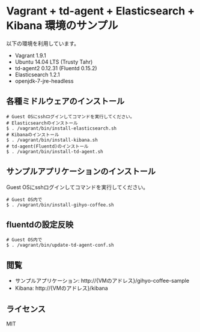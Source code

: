 # Vagrant + td-agent + Elasticsearch + Kibana 環境のサンプル

以下の環境を利用しています。

* Vagrant 1.9.1
* Ubuntu 14.04 LTS (Trusty Tahr)
* td-agent2 0.12.31 (Fluentd 0.15.2)
* Elasticsearch 1.2.1
* openjdk-7-jre-headless

## 各種ミドルウェアのインストール

```
# Guest OSにsshログインしてコマンドを実行してください。
# Elasticsearchのインストール
$ . /vagrant/bin/install-elasticsearch.sh
# Kibanaのインストール
$ . /vagrant/bin/install-kibana.sh
# td-agent(Fluentd)のインストール
$ . /vagrant/bin/install-td-agent.sh
```

## サンプルアプリケーションのインストール

Guest OSにsshログインしてコマンドを実行してください。

```
# Guest OS内で
$ . /vagrant/bin/install-gihyo-coffee.sh
```

## fluentdの設定反映

```
# Guest OS内で
$ . /vagrant/bin/update-td-agent-conf.sh
```

## 閲覧

* サンプルアプリケーション: http://{VMのアドレス}/gihyo-coffee-sample
* Kibana: http://{VMのアドレス}/kibana

## ライセンス

MIT
